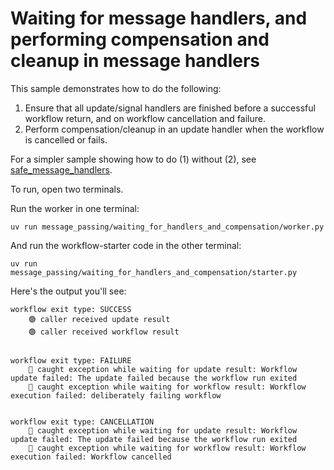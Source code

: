 # Waiting for message handlers, and performing compensation and cleanup in message handlers

This sample demonstrates how to do the following:

1. Ensure that all update/signal handlers are finished before a successful
    workflow return, and on workflow cancellation and failure.
2. Perform compensation/cleanup in an update handler when the workflow is
    cancelled or fails.

For a simpler sample showing how to do (1) without (2), see [safe_message_handlers](../safe_message_handlers/README.md).

To run, open two terminals.

Run the worker in one terminal:

    uv run message_passing/waiting_for_handlers_and_compensation/worker.py

And run the workflow-starter code in the other terminal:

    uv run message_passing/waiting_for_handlers_and_compensation/starter.py


Here's the output you'll see:

```
workflow exit type: SUCCESS
    🟢 caller received update result
    🟢 caller received workflow result


workflow exit type: FAILURE
    🔴 caught exception while waiting for update result: Workflow update failed: The update failed because the workflow run exited
    🔴 caught exception while waiting for workflow result: Workflow execution failed: deliberately failing workflow


workflow exit type: CANCELLATION
    🔴 caught exception while waiting for update result: Workflow update failed: The update failed because the workflow run exited
    🔴 caught exception while waiting for workflow result: Workflow execution failed: Workflow cancelled
```